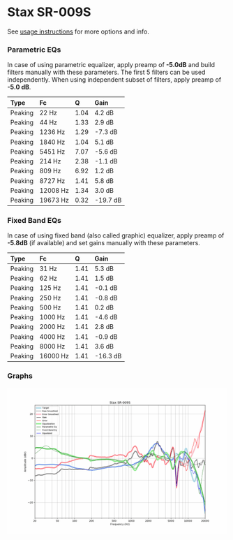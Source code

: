 # Stax SR-009S
See [usage instructions](https://github.com/jaakkopasanen/AutoEq#usage) for more options and info.

### Parametric EQs
In case of using parametric equalizer, apply preamp of **-5.0dB** and build filters manually
with these parameters. The first 5 filters can be used independently.
When using independent subset of filters, apply preamp of **-5.0 dB**.

| Type    | Fc       |    Q | Gain     |
|:--------|:---------|:-----|:---------|
| Peaking | 22 Hz    | 1.04 | 4.2 dB   |
| Peaking | 44 Hz    | 1.33 | 2.9 dB   |
| Peaking | 1236 Hz  | 1.29 | -7.3 dB  |
| Peaking | 1840 Hz  | 1.04 | 5.1 dB   |
| Peaking | 5451 Hz  | 7.07 | -5.6 dB  |
| Peaking | 214 Hz   | 2.38 | -1.1 dB  |
| Peaking | 809 Hz   | 6.92 | 1.2 dB   |
| Peaking | 8727 Hz  | 1.41 | 5.8 dB   |
| Peaking | 12008 Hz | 1.34 | 3.0 dB   |
| Peaking | 19673 Hz | 0.32 | -19.7 dB |

### Fixed Band EQs
In case of using fixed band (also called graphic) equalizer, apply preamp of **-5.8dB**
(if available) and set gains manually with these parameters.

| Type    | Fc       |    Q | Gain     |
|:--------|:---------|:-----|:---------|
| Peaking | 31 Hz    | 1.41 | 5.3 dB   |
| Peaking | 62 Hz    | 1.41 | 1.5 dB   |
| Peaking | 125 Hz   | 1.41 | -0.1 dB  |
| Peaking | 250 Hz   | 1.41 | -0.8 dB  |
| Peaking | 500 Hz   | 1.41 | 0.2 dB   |
| Peaking | 1000 Hz  | 1.41 | -4.6 dB  |
| Peaking | 2000 Hz  | 1.41 | 2.8 dB   |
| Peaking | 4000 Hz  | 1.41 | -0.9 dB  |
| Peaking | 8000 Hz  | 1.41 | 3.6 dB   |
| Peaking | 16000 Hz | 1.41 | -16.3 dB |

### Graphs
![](./Stax%20SR-009S.png)